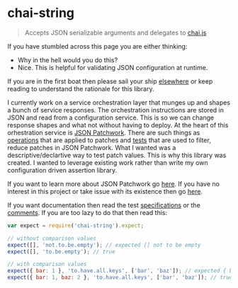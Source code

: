 # chai-string

> Accepts JSON serializable arguments and delegates to [chai.js](http://chaijs.com/)

If you have stumbled across this page you are either thinking:

* Why in the hell would you do this?
* Nice. This is helpful for validating JSON configuration at runtime.

If you are in the first boat then please sail your ship [elsewhere](http://www.thebeatles.com/savepepperland/)
or keep reading to understand the rationale for this library.

I currently work on a service orchestration layer that munges up and shapes a bunch of service responses.
The orchestration instructions are stored in JSON and read from a configuration service. This is
so we can change response shapes and what not without having to deploy. At the heart of
this orhestration service is [JSON Patchwork](https://github.com/walmartlabs/json-patchwork).
There are such things as [operations](https://github.com/walmartlabs/json-patchwork#operations) that are applied to patches
and [tests](https://github.com/walmartlabs/json-patchwork#tests) that are used to filter, reduce patches  in JSON Patchwork.
What I wanted was a descriptive/declartive way to test patch values. This is why this library was created. I wanted to leverage
existing work rather than write my own configuration driven assertion library.

If you want to learn more about JSON Patchwork go [here](https://github.com/walmartlabs/json-patchwork). If you have no interest
in this project or take issue with its existence then go [here](https://en.wikipedia.org/wiki/Hell).

If you want documentation then read the test [specifications](test/index.js)
or the [comments](index.js). If you are too lazy to do that then read this:

```javascript
var expect = require('chai-string').expect;

// without comparison values
expect([], 'not.to.be.empty'); // expected [] not to be empty
expect([], 'to.be.empty'); // true

// with comparison values
expect({ bar: 1 }, 'to.have.all.keys', ['bar', 'baz']); // expected { bar: 1 } to have keys 'bar', and 'baz'
expect({ bar: 1, baz: 2 }, 'to.have.all.keys', ['bar', 'baz']); // true
```
